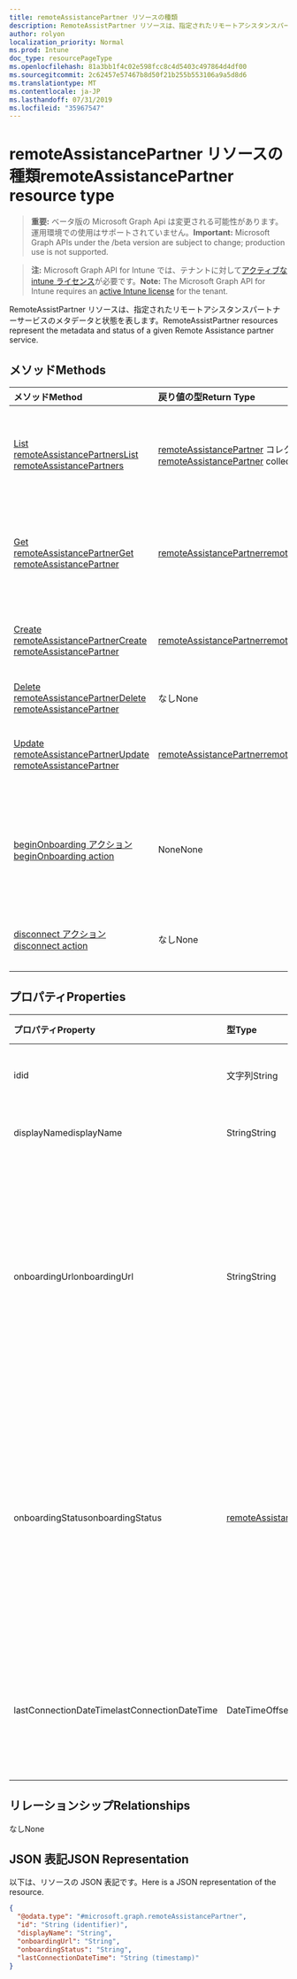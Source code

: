 ```yaml
---
title: remoteAssistancePartner リソースの種類
description: RemoteAssistPartner リソースは、指定されたリモートアシスタンスパートナーサービスのメタデータと状態を表します。
author: rolyon
localization_priority: Normal
ms.prod: Intune
doc_type: resourcePageType
ms.openlocfilehash: 81a3bb1f4c02e598fcc8c4d5403c497864d4df00
ms.sourcegitcommit: 2c62457e57467b8d50f21b255b553106a9a5d8d6
ms.translationtype: MT
ms.contentlocale: ja-JP
ms.lasthandoff: 07/31/2019
ms.locfileid: "35967547"
---
```

# <a name="remoteassistancepartner-resource-type"></a><span data-ttu-id="ef523-103">remoteAssistancePartner リソースの種類</span><span class="sxs-lookup"><span data-stu-id="ef523-103">remoteAssistancePartner resource type</span></span>

> <span data-ttu-id="ef523-104">**重要:** ベータ版の Microsoft Graph Api は変更される可能性があります。運用環境での使用はサポートされていません。</span><span class="sxs-lookup"><span data-stu-id="ef523-104">**Important:** Microsoft Graph APIs under the /beta version are subject to change; production use is not supported.</span></span>

> <span data-ttu-id="ef523-105">**注:** Microsoft Graph API for Intune では、テナントに対して[アクティブな intune ライセンス](https://go.microsoft.com/fwlink/?linkid=839381)が必要です。</span><span class="sxs-lookup"><span data-stu-id="ef523-105">**Note:** The Microsoft Graph API for Intune requires an [active Intune license](https://go.microsoft.com/fwlink/?linkid=839381) for the tenant.</span></span>

<span data-ttu-id="ef523-106">RemoteAssistPartner リソースは、指定されたリモートアシスタンスパートナーサービスのメタデータと状態を表します。</span><span class="sxs-lookup"><span data-stu-id="ef523-106">RemoteAssistPartner resources represent the metadata and status of a given Remote Assistance partner service.</span></span>

## <a name="methods"></a><span data-ttu-id="ef523-107">メソッド</span><span class="sxs-lookup"><span data-stu-id="ef523-107">Methods</span></span>
|<span data-ttu-id="ef523-108">メソッド</span><span class="sxs-lookup"><span data-stu-id="ef523-108">Method</span></span>|<span data-ttu-id="ef523-109">戻り値の型</span><span class="sxs-lookup"><span data-stu-id="ef523-109">Return Type</span></span>|<span data-ttu-id="ef523-110">説明</span><span class="sxs-lookup"><span data-stu-id="ef523-110">Description</span></span>|
|:---|:---|:---|
|[<span data-ttu-id="ef523-111">List remoteAssistancePartners</span><span class="sxs-lookup"><span data-stu-id="ef523-111">List remoteAssistancePartners</span></span>](../api/intune-remoteassistance-remoteassistancepartner-list.md)|<span data-ttu-id="ef523-112">[remoteAssistancePartner](../resources/intune-remoteassistance-remoteassistancepartner.md) コレクション</span><span class="sxs-lookup"><span data-stu-id="ef523-112">[remoteAssistancePartner](../resources/intune-remoteassistance-remoteassistancepartner.md) collection</span></span>|<span data-ttu-id="ef523-113">[remoteAssistancePartner](../resources/intune-remoteassistance-remoteassistancepartner.md) オブジェクトのプロパティとリレーションシップをリストします。</span><span class="sxs-lookup"><span data-stu-id="ef523-113">List properties and relationships of the [remoteAssistancePartner](../resources/intune-remoteassistance-remoteassistancepartner.md) objects.</span></span>|
|[<span data-ttu-id="ef523-114">Get remoteAssistancePartner</span><span class="sxs-lookup"><span data-stu-id="ef523-114">Get remoteAssistancePartner</span></span>](../api/intune-remoteassistance-remoteassistancepartner-get.md)|[<span data-ttu-id="ef523-115">remoteAssistancePartner</span><span class="sxs-lookup"><span data-stu-id="ef523-115">remoteAssistancePartner</span></span>](../resources/intune-remoteassistance-remoteassistancepartner.md)|<span data-ttu-id="ef523-116">[remoteAssistancePartner](../resources/intune-remoteassistance-remoteassistancepartner.md) オブジェクトのプロパティとリレーションシップを読み取ります。</span><span class="sxs-lookup"><span data-stu-id="ef523-116">Read properties and relationships of the [remoteAssistancePartner](../resources/intune-remoteassistance-remoteassistancepartner.md) object.</span></span>|
|[<span data-ttu-id="ef523-117">Create remoteAssistancePartner</span><span class="sxs-lookup"><span data-stu-id="ef523-117">Create remoteAssistancePartner</span></span>](../api/intune-remoteassistance-remoteassistancepartner-create.md)|[<span data-ttu-id="ef523-118">remoteAssistancePartner</span><span class="sxs-lookup"><span data-stu-id="ef523-118">remoteAssistancePartner</span></span>](../resources/intune-remoteassistance-remoteassistancepartner.md)|<span data-ttu-id="ef523-119">新しい [remoteAssistancePartner](../resources/intune-remoteassistance-remoteassistancepartner.md) オブジェクトを作成します。</span><span class="sxs-lookup"><span data-stu-id="ef523-119">Create a new [remoteAssistancePartner](../resources/intune-remoteassistance-remoteassistancepartner.md) object.</span></span>|
|[<span data-ttu-id="ef523-120">Delete remoteAssistancePartner</span><span class="sxs-lookup"><span data-stu-id="ef523-120">Delete remoteAssistancePartner</span></span>](../api/intune-remoteassistance-remoteassistancepartner-delete.md)|<span data-ttu-id="ef523-121">なし</span><span class="sxs-lookup"><span data-stu-id="ef523-121">None</span></span>|<span data-ttu-id="ef523-122">[remoteAssistancePartner](../resources/intune-remoteassistance-remoteassistancepartner.md) を削除します。</span><span class="sxs-lookup"><span data-stu-id="ef523-122">Deletes a [remoteAssistancePartner](../resources/intune-remoteassistance-remoteassistancepartner.md).</span></span>|
|[<span data-ttu-id="ef523-123">Update remoteAssistancePartner</span><span class="sxs-lookup"><span data-stu-id="ef523-123">Update remoteAssistancePartner</span></span>](../api/intune-remoteassistance-remoteassistancepartner-update.md)|[<span data-ttu-id="ef523-124">remoteAssistancePartner</span><span class="sxs-lookup"><span data-stu-id="ef523-124">remoteAssistancePartner</span></span>](../resources/intune-remoteassistance-remoteassistancepartner.md)|<span data-ttu-id="ef523-125">[remoteAssistancePartner](../resources/intune-remoteassistance-remoteassistancepartner.md) オブジェクトのプロパティを更新します。</span><span class="sxs-lookup"><span data-stu-id="ef523-125">Update the properties of a [remoteAssistancePartner](../resources/intune-remoteassistance-remoteassistancepartner.md) object.</span></span>|
|[<span data-ttu-id="ef523-126">beginOnboarding アクション</span><span class="sxs-lookup"><span data-stu-id="ef523-126">beginOnboarding action</span></span>](../api/intune-remoteassistance-remoteassistancepartner-beginonboarding.md)|<span data-ttu-id="ef523-127">None</span><span class="sxs-lookup"><span data-stu-id="ef523-127">None</span></span>|<span data-ttu-id="ef523-128">オンボードを開始する要求。</span><span class="sxs-lookup"><span data-stu-id="ef523-128">A request to start onboarding.</span></span>  <span data-ttu-id="ef523-129">適切な TeamViewer アカウント情報と組み合わせる必要があります。</span><span class="sxs-lookup"><span data-stu-id="ef523-129">Must be coupled with the appropriate TeamViewer account information</span></span>|
|[<span data-ttu-id="ef523-130">disconnect アクション</span><span class="sxs-lookup"><span data-stu-id="ef523-130">disconnect action</span></span>](../api/intune-remoteassistance-remoteassistancepartner-disconnect.md)|<span data-ttu-id="ef523-131">なし</span><span class="sxs-lookup"><span data-stu-id="ef523-131">None</span></span>|<span data-ttu-id="ef523-132">アクティブな TeamViewer connector を削除する要求</span><span class="sxs-lookup"><span data-stu-id="ef523-132">A request to remove the active TeamViewer connector</span></span>|

## <a name="properties"></a><span data-ttu-id="ef523-133">プロパティ</span><span class="sxs-lookup"><span data-stu-id="ef523-133">Properties</span></span>
|<span data-ttu-id="ef523-134">プロパティ</span><span class="sxs-lookup"><span data-stu-id="ef523-134">Property</span></span>|<span data-ttu-id="ef523-135">型</span><span class="sxs-lookup"><span data-stu-id="ef523-135">Type</span></span>|<span data-ttu-id="ef523-136">説明</span><span class="sxs-lookup"><span data-stu-id="ef523-136">Description</span></span>|
|:---|:---|:---|
|<span data-ttu-id="ef523-137">id</span><span class="sxs-lookup"><span data-stu-id="ef523-137">id</span></span>|<span data-ttu-id="ef523-138">文字列</span><span class="sxs-lookup"><span data-stu-id="ef523-138">String</span></span>|<span data-ttu-id="ef523-139">パートナーの一意識別子。</span><span class="sxs-lookup"><span data-stu-id="ef523-139">Unique identifier of the partner.</span></span>|
|<span data-ttu-id="ef523-140">displayName</span><span class="sxs-lookup"><span data-stu-id="ef523-140">displayName</span></span>|<span data-ttu-id="ef523-141">String</span><span class="sxs-lookup"><span data-stu-id="ef523-141">String</span></span>|<span data-ttu-id="ef523-142">パートナーの表示名。</span><span class="sxs-lookup"><span data-stu-id="ef523-142">Display name of the partner.</span></span>|
|<span data-ttu-id="ef523-143">onboardingUrl</span><span class="sxs-lookup"><span data-stu-id="ef523-143">onboardingUrl</span></span>|<span data-ttu-id="ef523-144">String</span><span class="sxs-lookup"><span data-stu-id="ef523-144">String</span></span>|<span data-ttu-id="ef523-145">パートナーのオンボーディング ポータルの URL。このポータルでは、管理者がパートナーのリモート アシスタンス サービスを構成できます。</span><span class="sxs-lookup"><span data-stu-id="ef523-145">URL of the partner's onboarding portal, where an administrator can configure their Remote Assistance service.</span></span>|
|<span data-ttu-id="ef523-146">onboardingStatus</span><span class="sxs-lookup"><span data-stu-id="ef523-146">onboardingStatus</span></span>|[<span data-ttu-id="ef523-147">remoteAssistanceOnboardingStatus</span><span class="sxs-lookup"><span data-stu-id="ef523-147">remoteAssistanceOnboardingStatus</span></span>](../resources/intune-remoteassistance-remoteassistanceonboardingstatus.md)|<span data-ttu-id="ef523-148">現在の TeamViewer connector の状態のわかりやすい説明。</span><span class="sxs-lookup"><span data-stu-id="ef523-148">A friendly description of the current TeamViewer connector status.</span></span> <span data-ttu-id="ef523-149">可能な値は、`notOnboarded`、`onboarding`、`onboarded` です。</span><span class="sxs-lookup"><span data-stu-id="ef523-149">Possible values are: `notOnboarded`, `onboarding`, `onboarded`.</span></span>|
|<span data-ttu-id="ef523-150">lastConnectionDateTime</span><span class="sxs-lookup"><span data-stu-id="ef523-150">lastConnectionDateTime</span></span>|<span data-ttu-id="ef523-151">DateTimeOffset</span><span class="sxs-lookup"><span data-stu-id="ef523-151">DateTimeOffset</span></span>|<span data-ttu-id="ef523-152">TEM パートナーによって Intune に対して最後に送信された要求のタイムスタンプ。</span><span class="sxs-lookup"><span data-stu-id="ef523-152">Timestamp of the last request sent to Intune by the TEM partner.</span></span>|

## <a name="relationships"></a><span data-ttu-id="ef523-153">リレーションシップ</span><span class="sxs-lookup"><span data-stu-id="ef523-153">Relationships</span></span>
<span data-ttu-id="ef523-154">なし</span><span class="sxs-lookup"><span data-stu-id="ef523-154">None</span></span>

## <a name="json-representation"></a><span data-ttu-id="ef523-155">JSON 表記</span><span class="sxs-lookup"><span data-stu-id="ef523-155">JSON Representation</span></span>
<span data-ttu-id="ef523-156">以下は、リソースの JSON 表記です。</span><span class="sxs-lookup"><span data-stu-id="ef523-156">Here is a JSON representation of the resource.</span></span>
<!-- {
  "blockType": "resource",
  "keyProperty": "id",
  "@odata.type": "microsoft.graph.remoteAssistancePartner"
}
-->
``` json
{
  "@odata.type": "#microsoft.graph.remoteAssistancePartner",
  "id": "String (identifier)",
  "displayName": "String",
  "onboardingUrl": "String",
  "onboardingStatus": "String",
  "lastConnectionDateTime": "String (timestamp)"
}
```





